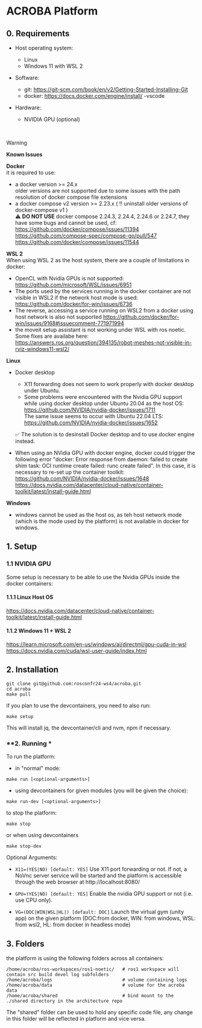 # **ACROBA Platform**

## **0. Requirements** 

* Host operating system:
    - Linux
    - Windows 11 with WSL 2 
* Software: 
    - git: 
        https://git-scm.com/book/en/v2/Getting-Started-Installing-Git
    - docker:
        https://docs.docker.com/engine/install/
    -vscode

* Hardware: 
    - NVIDIA GPU (optional)

<br>

>[!WARNING]
> **Known Issues**<br>
> 
> **Docker**<br>
> it is required to use:
> - a docker version >= 24.x <br>
> older versions are not supported due to some issues with the path resolution of docker compose file extensions<br>
> - a docker compose v2 version >= 2.23.x ( :bangbang: uninstall older versions of docker-compose v1 ) <br>
> :warning: **DO NOT USE** docker compose 2.24.3, 2.24.4, 2.24.6 or 2.24.7, they have some bugs and cannot be used, cf:<br>
> https://github.com/docker/compose/issues/11394 <br>
> https://github.com/compose-spec/compose-go/pull/547 <br>
> https://github.com/docker/compose/issues/11544 <br>
> 
>
> **WSL 2**<br>
> When using WSL 2 as the host system, there are a couple of limitations in docker:  
> - OpenCL with Nvidia GPUs is not supported:
>       https://github.com/microsoft/WSL/issues/6951
> - The ports used by the services running in the docker container are not 
>   visible in WSL2 if the network host mode is used:  
>   https://github.com/docker/for-win/issues/6736 
> - The reverse, accessing a service running on WSL2 from a docker using 
>   host network is also not supported
>   https://github.com/docker/for-win/issues/9168#issuecomment-771971994 
> - the moveit setup assistant is not working under WSL with ros noetic. Some fixes are availabe here: 
>   https://answers.ros.org/question/394135/robot-meshes-not-visible-in-rviz-windows11-wsl2/
>
>
> **Linux**<br>
> - Docker desktop
>   * X11 forwarding does not seem to work properly with docker desktop under Ubuntu. 
>   * Some problems were encountered with the Nvidia GPU support while using docker desktop under Ubuntu 20.04 as the host OS: <br>
>     https://github.com/NVIDIA/nvidia-docker/issues/1711 <br>
>     The same issue seems to occur with Ubuntu 22.04 LTS: <br>
>     https://github.com/NVIDIA/nvidia-docker/issues/1652 <br>
> 
>   :white_check_mark: The solution is to desinstall Docker desktop and to use docker engine instead. 
>
> - When using an NVidia GPU with docker engine, docker could trigger the following error "docker: Error response from daemon: failed to create shim task: OCI runtime create failed: runc create failed". In this case, it is necessary to re-set up the container toolkit: <br>
> https://github.com/NVIDIA/nvidia-docker/issues/1648 <br>
> https://docs.nvidia.com/datacenter/cloud-native/container-toolkit/latest/install-guide.html
> 
>
> **Windows**<br>
> - windows cannot be used as the host os, as teh host network mode (which is the mode used by the platform) is not available in docker for windows.


## **1. Setup**

### 1.1 NVIDIA GPU 

Some setup is necessary to be able to use the Nvidia GPUs inside the docker containers:

#### 1.1.1 Linux Host OS 

https://docs.nvidia.com/datacenter/cloud-native/container-toolkit/latest/install-guide.html

#### 1.1.2 Windows 11 + WSL 2

https://learn.microsoft.com/en-us/windows/ai/directml/gpu-cuda-in-wsl<br>
https://docs.nvidia.com/cuda/wsl-user-guide/index.html


## **2. Installation**

```
git clone git@github.com:rosconfr24-ws4/acroba.git
cd acroba
make pull
```

if you plan to use the devcontainers, you need to also run: 
```
make setup
```
This will install jq, the devcontainer/cli and nvm, npm if necessary.  

### **2. Running *

To run the platform: 

- in "normal" mode: 
```
make run [<optional-arguments>]
```

- using devcontainers for given modules (you will be given the choice): 
```
make run-dev [<optional-arguments>]
```

to stop the platform: 
```
make stop 
```
or when using devcontainers
```
make stop-dev 
```

Optional Arguments: 
*  `X11=(YES|NO) [default: YES]` Use X11 port forwarding or not. If not, a NoVnc server service will be started and the platform is accessible through the web browser at http://localhost:8080/

* `GPU=(YES|NO) [default: YES]` Enable the nvidia GPU support or not (i.e. use CPU only). 

* `VG=(DOC|WIN|WSL|HL|) [default: DOC]` Launch the virtual gym (unity app) on the given platform (DOC:from docker, WIN: from windows, WSL: from wsl2, HL: from docker in headless mode)

## **3. Folders** 

the platform is using the following folders across all containers:

```
/home/acroba/ros-workspaces/ros1-noetic/   # ros1 workspace will contain src build devel log subfolders
/home/acroba/logs                          # volume containing logs 
/home/acroba/data                          # volume for the acroba data
/home/acroba/shared                        # bind mount to the ./shared directory in the architecture repo
```
  
The "shared" folder can be used to hold any specific code file, any change in this folder will be reflected in platform and vice versa.

